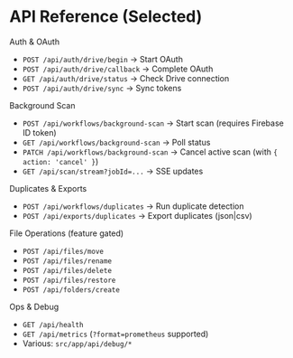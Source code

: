 # API Reference (Selected)

Auth & OAuth
- `POST /api/auth/drive/begin` → Start OAuth
- `POST /api/auth/drive/callback` → Complete OAuth
- `GET /api/auth/drive/status` → Check Drive connection
- `POST /api/auth/drive/sync` → Sync tokens

Background Scan
- `POST /api/workflows/background-scan` → Start scan (requires Firebase ID token)
- `GET /api/workflows/background-scan` → Poll status
- `PATCH /api/workflows/background-scan` → Cancel active scan (with `{ action: 'cancel' }`)
- `GET /api/scan/stream?jobId=...` → SSE updates

Duplicates & Exports
- `POST /api/workflows/duplicates` → Run duplicate detection
- `POST /api/exports/duplicates` → Export duplicates (json|csv)

File Operations (feature gated)
- `POST /api/files/move`
- `POST /api/files/rename`
- `POST /api/files/delete`
- `POST /api/files/restore`
- `POST /api/folders/create`

Ops & Debug
- `GET /api/health`
- `GET /api/metrics` (`?format=prometheus` supported)
- Various: `src/app/api/debug/*`

